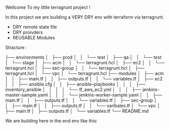 Wellcome To my little terragrunt project !

In this project we are building a VERY DRY env with terraform via terragrunt.

* DRY remote state file
* DRY proivders
* REUSABLE Modules 

Stracture :

├── environments
│   ├── prod
│   │   └── test
│   ├── qa
│   │   └── test
│   └── stage
│       ├── acm
│       │   └── terragrunt.hcl
│       ├── ec2
│       │   └── terragrunt.hcl
│       ├── sec-group
│       │   └── terragrunt.hcl
│       ├── terragrunt.hcl
│       └── vpc
│           └── terragrunt.hcl
├── modules
│   ├── acm
│   │   ├── main.tf
│   │   ├── outputs.tf
│   │   └── variables.tf
│   ├── ec2
│   │   ├── ansible.cfg
│   │   ├── ansible-playbooks
│   │   │   ├── inventory_ansible
│   │   │   │   └── tf_aws_ec2.yml
│   │   │   ├── jenkins-master-sample.yaml
│   │   │   └── jenkins-worker-sample.yaml
│   │   ├── main.tf
│   │   ├── outputs.tf
│   │   └── variables.tf
│   ├── sec-group
│   │   ├── main.tf
│   │   ├── outputs.tf
│   │   └── varibales.tf
│   └── vpc
│       ├── main.tf
│       ├── outputs.tf
│       └── variables.tf
└── README.md


We are building here in the end env like this: 
